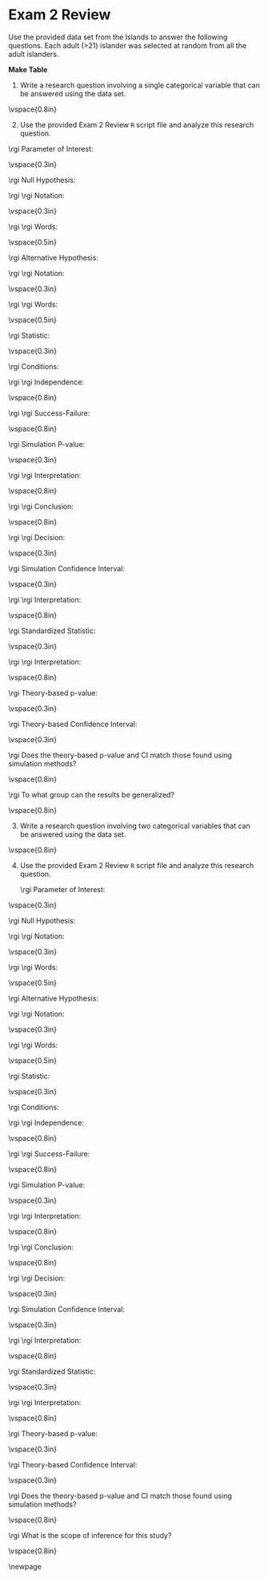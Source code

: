 # Exam 2 Review

Use the provided data set from the Islands to answer the following questions.  Each adult (>21) islander was selected at random from all the adult islanders.

**Make Table**

1.  Write a research question involving a single categorical variable that can be answered using the data set.  

\vspace{0.8in}

2. Use the provided Exam 2 Review `R` script file and analyze this research question.

\rgi Parameter of Interest:
    
\vspace{0.3in}
    
\rgi Null Hypothesis:
        
\rgi \rgi Notation:
    
\vspace{0.3in}
    
\rgi \rgi Words:
        
\vspace{0.5in}
    
\rgi Alternative Hypothesis:
    
\rgi \rgi Notation:
    
\vspace{0.3in}
    
\rgi \rgi Words:
        
\vspace{0.5in}
   
\rgi Statistic:
    
\vspace{0.3in}

\rgi Conditions:

\rgi \rgi Independence:

\vspace{0.8in}

\rgi \rgi Success-Failure:

\vspace{0.8in}
    
\rgi Simulation P-value:
    
\vspace{0.3in}
       
\rgi \rgi Interpretation:
        
\vspace{0.8in}
        
\rgi \rgi Conclusion:
        
\vspace{0.8in}
        
\rgi \rgi Decision:
        
\vspace{0.3in}
    
\rgi Simulation Confidence Interval: 
    
\vspace{0.3in}
        
\rgi \rgi Interpretation:
        
\vspace{0.8in}

\rgi Standardized Statistic:

\vspace{0.3in}

\rgi \rgi Interpretation:

\vspace{0.8in}

\rgi Theory-based p-value:

\vspace{0.3in}

\rgi Theory-based Confidence Interval:

\vspace{0.3in}

\rgi Does the theory-based p-value and CI match those found using simulation methods?

\vspace{0.8in}

\rgi To what group can the results be generalized?

\vspace{0.8in}

        
3.  Write a research question involving two categorical variables that can be answered using the data set.  

\vspace{0.8in}

4. Use the provided Exam 2 Review `R` script file and analyze this research question.

    \rgi Parameter of Interest:
    
\vspace{0.3in}
    
\rgi Null Hypothesis:
        
\rgi \rgi Notation:
    
\vspace{0.3in}
    
\rgi \rgi Words:
        
\vspace{0.5in}
    
\rgi Alternative Hypothesis:
    
\rgi \rgi Notation:
    
\vspace{0.3in}
    
\rgi \rgi Words:
        
\vspace{0.5in}
   
\rgi Statistic:
    
\vspace{0.3in}
    
\rgi Conditions:

\rgi \rgi Independence:

\vspace{0.8in}

\rgi \rgi Success-Failure:

\vspace{0.8in}
    
\rgi Simulation P-value:
    
\vspace{0.3in}
       
\rgi \rgi Interpretation:
        
\vspace{0.8in}
        
\rgi \rgi Conclusion:
        
\vspace{0.8in}
        
\rgi \rgi Decision:
        
\vspace{0.3in}
    
\rgi Simulation Confidence Interval: 
    
\vspace{0.3in}
        
\rgi \rgi Interpretation:
        
\vspace{0.8in}

\rgi Standardized Statistic:

\vspace{0.3in}

\rgi \rgi Interpretation:

\vspace{0.8in}

\rgi Theory-based p-value:

\vspace{0.3in}

\rgi Theory-based Confidence Interval:

\vspace{0.3in}

\rgi Does the theory-based p-value and CI match those found using simulation methods?

\vspace{0.8in}

\rgi What is the scope of inference for this study?

\vspace{0.8in}

\newpage
